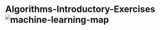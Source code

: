 # Algorithms-Introductory-Exercises![machine-learning-map](https://user-images.githubusercontent.com/65268925/233761077-f5c8c769-ecf0-45c9-bdad-78181d7ec913.png)
